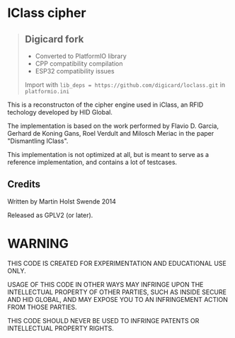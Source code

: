 # IClass cipher

>## Digicard fork
>- Converted to PlatformIO library
>- CPP compatibility compilation
>- ESP32 compatibility issues
>
>
>Import with `lib_deps = https://github.com/digicard/loclass.git` in `platformio.ini`

This is a reconstructon of the cipher engine used in iClass, an RFID techology developed by HID Global.
 
The implementation is based on the work performed by Flavio D. Garcia, Gerhard de Koning Gans, Roel Verdult and  Milosch Meriac in the paper "Dismantling IClass".

This implementation is not optimized at all, but is meant to serve as a reference implementation, and contains a lot of testcases. 

## Credits

Written by Martin Holst Swende 2014

Released as GPLV2 (or later). 

# WARNING

THIS CODE IS CREATED FOR EXPERIMENTATION AND EDUCATIONAL USE ONLY. 

USAGE OF THIS CODE IN OTHER WAYS MAY INFRINGE UPON THE INTELLECTUAL 
PROPERTY OF OTHER PARTIES, SUCH AS INSIDE SECURE AND HID GLOBAL, 
AND MAY EXPOSE YOU TO AN INFRINGEMENT ACTION FROM THOSE PARTIES. 

THIS CODE SHOULD NEVER BE USED TO INFRINGE PATENTS OR INTELLECTUAL PROPERTY RIGHTS. 
